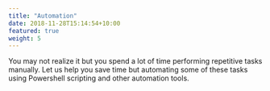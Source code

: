 ```yaml
---
title: "Automation"
date: 2018-11-28T15:14:54+10:00
featured: true
weight: 5
---
```

You may not realize it but you spend a lot of time performing repetitive tasks manually. Let us help you save time but automating some of these tasks using Powershell scripting and other automation tools.

